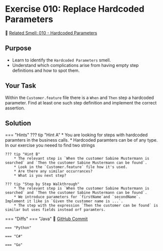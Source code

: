# Exercise 010: Replace Hardcoded Parameters
:link: [Related Smell: 010 - Hardcoded Parameters](/smells/010-hardcoded-parameters)

## Purpose
* Learn to identify the `Hardcoded Parameters` smell.
* Understand which complications arise from having empty step definitions and how to spot them.

## Your Task
Within the `Customer.feature` file there is a `When` and `Then` step a hardcoded parameter. Find at least
one such step definition and implement the correct assertion.

## Solution

=== "Hints"
    ??? tip "Hint A"
        * You are looking for steps with hardcoded paramters in the business calls.
        * Hardcoded paramters can be of any type. In our exercise you neeed to find two strings

    ??? tip "Hint B"
        * The relevant step is `When the customer Sabine Mustermann is searched` and `Then the customer Sabine Mustermann can be found`.
        * Look in the `Customer.feature` file how it's used. 
        * Are there any similar occurrances?
        * What is you next step?

    ??? tip "Step by Step Walkthrough"
        * The relevant step is `When the customer Sabine Mustermann is searched` and `Then the customer Sabine Mustermann can be found`.
        * We introduce parameters for `firstName`and `secondName`. Implement it like in `Given the customer name is ...`.
        * The step with the expression `Then the customer can be found` is similar but uses fields instead orf paramters.
    

=== "Diffs"
    === "Java"
        :link: [GitHub Commit](https://github.com/Cucumber-Diseases/cucumber-diseases-java/commit/af50463422630062a14596d66164249274249fe4)
    
    === "Python"

    === "C#"

    === "Go"


